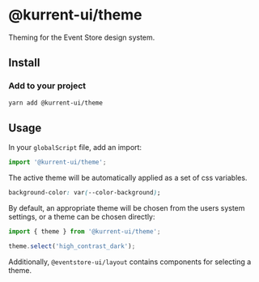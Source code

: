 # @kurrent-ui/theme

Theming for the Event Store design system.

## Install

### Add to your project

```sh
yarn add @kurrent-ui/theme
```

## Usage

In your `globalScript` file, add an import:

```ts
import '@kurrent-ui/theme';
```

The active theme will be automatically applied as a set of css variables.

```css
background-color: var(--color-background);
```

By default, an appropriate theme will be chosen from the users system settings, or a theme can be chosen directly:

```ts
import { theme } from '@kurrent-ui/theme';

theme.select('high_contrast_dark');
```

Additionally, `@eventstore-ui/layout` contains components for selecting a theme.
